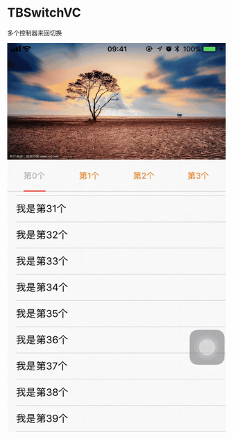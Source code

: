 # TBSwitchVC

多个控制器来回切换

 ![image](https://github.com/tangbin583085/TBSwitchVC/blob/master/TBSwitchVC/TBSwitchVC/switch/2017-11-02%2010_26_58.gif)

